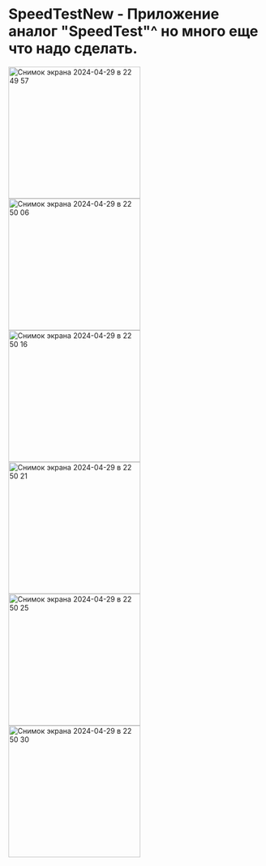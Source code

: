# SpeedTestNew - Приложение аналог "SpeedTest"^ но много еще что надо сделать.

<img width="260" alt="Снимок экрана 2024-04-29 в 22 49 57" src="https://github.com/NikolayGrinko/SpeedTestNew/assets/112849355/d5df09ef-7f73-4c6a-b7f1-1884439c5f1d">


<img width="260" alt="Снимок экрана 2024-04-29 в 22 50 06" src="https://github.com/NikolayGrinko/SpeedTestNew/assets/112849355/21a1ec12-9661-44c4-a822-98129e26a919">


<img width="260" alt="Снимок экрана 2024-04-29 в 22 50 16" src="https://github.com/NikolayGrinko/SpeedTestNew/assets/112849355/acf492d1-c221-4911-aad6-2608294d9d34">


<img width="260" alt="Снимок экрана 2024-04-29 в 22 50 21" src="https://github.com/NikolayGrinko/SpeedTestNew/assets/112849355/ad8cb0e4-6163-4d6b-9b3a-96e26a4e77dd">


<img width="260" alt="Снимок экрана 2024-04-29 в 22 50 25" src="https://github.com/NikolayGrinko/SpeedTestNew/assets/112849355/90c6ee49-855a-49e9-9c9c-7e816e9f234e">


<img width="260" alt="Снимок экрана 2024-04-29 в 22 50 30" src="https://github.com/NikolayGrinko/SpeedTestNew/assets/112849355/9af69dc2-7fc1-4b5b-bb3b-50a2d25826d4">
